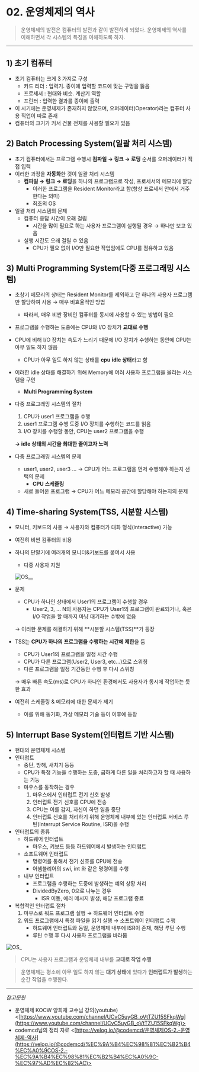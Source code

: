 # 02. 운영체제의 역사

> 운영체제의 발전은 컴퓨터의 발전과 같이 발전하게 되었다. 운영체제의 역사를 이해하면서 각 시스템의 특징을 이해하도록 하자.

---

## 1) 초기 컴퓨터

- 초기 컴퓨터는 크게 3 가지로 구성
  - 카드 리더 : 입력기. 종이에 입력할 코드에 맞는 구멍을 뚫음
  - 프로세서 : 현대와 비슷. 계산기 역할
  - 프린터 : 입력한 결과를 종이에 출력
- 이 시기에는 운영체제가 존재하지 않았으며, 오퍼레이터(Operator)라는 컴퓨터 사용 직업이 따로 존재
- 컴퓨터의 크기가 커서 건물 전체를 사용할 필요가 있음

## 2) Batch Processing System(일괄 처리 시스템)

- 초기 컴퓨터에서는 프로그램 수행시 **컴파일 → 링크 → 로딩** 순서를 오퍼레이터가 직접 입력
- 이러한 과정을 **자동화**한 것이 일괄 처리 시스템
  - **컴파일 → 링크 → 로딩**을 하나의 프로그램으로 작성, 프로세서의 메모리에 할당
    - 이러한 프로그램을 Resident Monitor라고 함(항상 프로세서 안에서 거주한다는 의미)
    - 최초의 OS
- 일괄 처리 시스템의 문제
  - 컴퓨터 응답 시간이 오래 걸림
    - 시간을 많이 필요로 하는 사용자 프로그램이 실행될 경우 → 하나만 보고 있음
  - 실행 시간도 오래 걸릴 수 있음
    - CPU가 필요 없이 I/O만 필요한 작업임에도 CPU를 점유하고 있음

## 3) Multi Programming System(다중 프로그래밍 시스템)

- 초창기 메모리의 상태는 Resident Monitor를 제외하고 단 하나의 사용자 프로그램만 할당하여 사용 → 매우 비효율적인 방법
  - 따라서, 매우 비싼 장비인 컴퓨터를 동시에 사용할 수 있는 방법이 필요
- 프로그램을 수행하는 도중에는 CPU와 I/O 장치가 **교대로 수행**
- CPU에 비해 I/O 장치는 속도가 느리기 때문에 I/O 장치가 수행하는 동안에 CPU는 아무 일도 하지 않음
  - CPU가 아무 일도 하지 않는 상태를 **cpu** **idle 상태**라고 함
- 이러한 idle 상태를 해결하기 위해 Memory에 여러 사용자 프로그램을 올리는 시스템을 구안
  - **Multi Programming System**
- 다중 프로그래밍 시스템의 절차

  1. CPU가 user1 프로그램을 수행
  2. user1 프로그램 수행 도중 I/O 장치를 수행하는 코드를 읽음
  3. I/O 장치를 수행할 동안, CPU는 user2 프로그램을 수행

  **→ idle 상태의 시간을 최대한 줄이고자 노력**

- 다중 프로그래밍 시스템의 문제
  - user1, user2, user3 ... → CPU가 어느 프로그램을 먼저 수행해야 하는지 선택의 문제
    - **CPU 스케줄링**
  - 새로 들어온 프로그램 → CPU가 어느 메모리 공간에 할당해야 하는지의 문제

## 4) Time-sharing System(TSS, 시분할 시스템)

- 모니터, 키보드의 사용 → 사용자와 컴퓨터가 대화 형식(interactive) 가능
- 여전히 비싼 컴퓨터의 비용
- 하나의 단말기에 여러개의 모니터&키보드를 붙여서 사용

  - 다중 사용자 지원

  ![OS__](https://user-images.githubusercontent.com/60249222/120916406-6ee0c700-c6e4-11eb-9beb-9d21eaba6734.png)

- 문제

  - CPU가 하나인 상태에서 User1의 프로그램이 수행할 경우
    - User2, 3, ... N의 사용자는 CPU가 User1의 프로그램이 완료되거나, 혹은 I/O 작업을 할 때까지 마냥 대기하는 수밖에 없음

  → 이러한 문제를 해결하기 위해 **시분할 시스템(TSS)**가 등장

- TSS는 **CPU가 하나의 프로그램을 수행하는 시간에 제한**을 둠

  - CPU가 User1의 프로그램을 일정 시간 수행
  - CPU가 다른 프로그램(User2, User3, etc...)으로 스위칭
  - 다른 프로그램을 일정 기간동안 수행 후 다시 스위칭

  → 매우 빠른 속도(ms)로 CPU가 하나인 환경에서도 사용자가 동시에 작업하는 듯한 효과

- 여전히 스케줄링 & 메모리에 대한 문제가 제기
  - 이를 위해 동기화, 가상 메모리 기술 등이 이후에 등장

## 5) Interrupt Base System(인터럽트 기반 시스템)

- 현대의 운영체제 시스템
- 인터럽트
  - 중단, 방해, 새치기 등등
  - CPU가 특정 기능을 수행하는 도중, 급하게 다른 일을 처리하고자 할 때 사용하는 기능
  - 마우스를 동작하는 경우
    1. 마우스에서 인터럽트 전기 신호 발생
    2. 인터럽트 전기 신호를 CPU에 전송
    3. CPU는 이를 감지, 자신이 하던 일을 중단
    4. 인터럽트 신호를 처리하기 위해 운영체제 내부에 있는 인터럽트 서비스 루틴(Interrupt Service Routine, ISR)을 수행
- 인터럽트의 종류
  - 하드웨어 인터럽트
    - 마우스, 키보드 등등 하드웨어에서 발생하는 인터럽트
  - 소프트웨어 인터럽트
    - 명령어를 통해서 전기 신호를 CPU에 전송
    - 어셈블리어의 swi, int 와 같은 명령어를 수행
  - 내부 인터럽트
    - 프로그램을 수행하는 도중에 발생하는 예외 상황 처리
    - DividedByZero, 0으로 나누는 경우
      - ISR 이동, 에러 메시지 발생, 해당 프로그램 종료
- 복합적인 인터럽트 절차
  1. 마우스로 워드 프로그램 실행 → 하드웨어 인터럽트 수행
  2. 워드 프로그램에서 특정 파일을 읽기 실행 → 소프트웨어 인터럽트 수행
     - 하드웨어 인터럽트와 동일, 운영체제 내부에 ISR이 존재, 해당 루틴 수행
     - 루틴 수행 후 다시 사용자 프로그램을 바라봄

![OS_](https://user-images.githubusercontent.com/60249222/120916417-81f39700-c6e4-11eb-88cf-e25a65b0b2f1.png)

> CPU는 사용자 프로그램과 운영체제 내부를 **교대로 작업 수행**

> 운영체제는 평소에 아무 일도 하지 않는 **대기 상태**에 있다가 **인터럽트가 발생**하는 순간 작업을 수행한다. 

---

_참고문헌_

- 운영체제 KOCW 양희재 교수님 강의(youtube) <[https://www.youtube.com/channel/UCvC5uyGB_oVtTZU15SFkqWg](https://www.youtube.com/channel/UCvC5uyGB_oVtTZU15SFkqWg)>
- codemcd님의 정리 자료 <[https://velog.io/@codemcd/운영체제OS-2.-운영체제-역사](https://velog.io/@codemcd/%EC%9A%B4%EC%98%81%EC%B2%B4%EC%A0%9COS-2.-%EC%9A%B4%EC%98%81%EC%B2%B4%EC%A0%9C-%EC%97%AD%EC%82%AC)>
